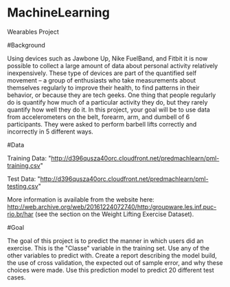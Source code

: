 # MachineLearning
Wearables Project

#Background

Using devices such as Jawbone Up, Nike FuelBand, and Fitbit it is now possible to collect a large amount of data about personal activity relatively inexpensively. These type of devices are part of the quantified self movement – a group of enthusiasts who take measurements about themselves regularly to improve their health, to find patterns in their behavior, or because they are tech geeks. One thing that people regularly do is quantify how much of a particular activity they do, but they rarely quantify how well they do it. In this project, your goal will be to use data from accelerometers on the belt, forearm, arm, and dumbell of 6 participants. They were asked to perform barbell lifts correctly and incorrectly in 5 different ways.


#Data

Training Data:
  "http://d396qusza40orc.cloudfront.net/predmachlearn/pml-training.csv"

Test Data:
  "http://d396qusza40orc.cloudfront.net/predmachlearn/pml-testing.csv"


More information is available from the website here: 
http://web.archive.org/web/20161224072740/http:/groupware.les.inf.puc-rio.br/har (see the section on the Weight Lifting Exercise Dataset).


#Goal

The goal of this project is to predict the manner in which users did an exercise. This is the "Classe" variable in the training set. Use any of the other variables to predict with. Create a report describing the model build, the use of cross validation, the expected out of sample error, and why these choices were made. Use this prediction model to predict 20 different test cases.
